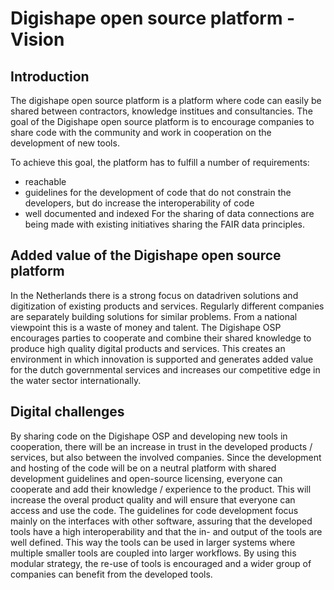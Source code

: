 # Digishape open source platform - Vision

## Introduction
The digishape open source platform is a platform where code can easily be shared between contractors, knowledge institues and consultancies. The goal of the Digishape open source platform is to encourage companies to share code with the community and work in cooperation on the development of new tools.

To achieve this goal, the platform has to fulfill a number of requirements:
* reachable
* guidelines for the development of code that do not constrain the developers, but do increase the interoperability of code
* well documented and indexed
For the sharing of data connections are being made with existing initiatives sharing the FAIR data principles.


## Added value of the Digishape open source platform
In the Netherlands there is a strong focus on datadriven solutions and digitization of existing products and services. Regularly different companies are separately building solutions for similar problems. From a national viewpoint this is a waste of money and talent. The Digishape OSP encourages parties to cooperate and combine their shared knowledge to produce high quality digital products and services. This creates an environment in which innovation is supported and generates added value for the dutch governmental services and increases our competitive edge in the water sector internationally.

## Digital challenges
By sharing code on the Digishape OSP and developing new tools in cooperation, there will be an increase in trust in the developed products / services, but also between the involved companies. Since the development and hosting of the code will be on a neutral platform with shared development guidelines and open-source licensing, everyone can cooperate and add their knowledge / experience to the product. This will increase the overal product quality and will ensure that everyone can access and use the code.
The guidelines for code development focus mainly on the interfaces with other software, assuring that the developed tools have a high interoperability and that the in- and output of the tools are well defined. This way the tools can be used in larger systems where multiple smaller tools are coupled into larger workflows. By using this modular strategy, the re-use of tools is encouraged and a wider group of companies can benefit from the developed tools.
